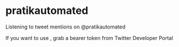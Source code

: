 # pratikautomated
Listening to tweet mentions on @pratikautomated

If you want to use , grab a bearer token from Twitter Developer Portal
